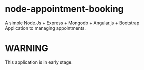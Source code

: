 node-appointment-booking
========================

A simple Node.Js + Express + Mongodb + Angular.js + Bootstrap Application to managing appointments.

WARNING
=======
This application is in early stage.
